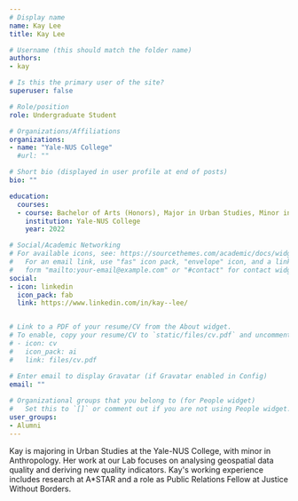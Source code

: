```yaml
---
# Display name
name: Kay Lee
title: Kay Lee

# Username (this should match the folder name)
authors:
- kay

# Is this the primary user of the site?
superuser: false

# Role/position
role: Undergraduate Student

# Organizations/Affiliations
organizations:
- name: "Yale-NUS College"
  #url: ""

# Short bio (displayed in user profile at end of posts)
bio: ""

education:
  courses:
  - course: Bachelor of Arts (Honors), Major in Urban Studies, Minor in Anthropology
    institution: Yale-NUS College
    year: 2022

# Social/Academic Networking
# For available icons, see: https://sourcethemes.com/academic/docs/widgets/#icons
#   For an email link, use "fas" icon pack, "envelope" icon, and a link in the
#   form "mailto:your-email@example.com" or "#contact" for contact widget.
social:
- icon: linkedin
  icon_pack: fab
  link: https://www.linkedin.com/in/kay--lee/


# Link to a PDF of your resume/CV from the About widget.
# To enable, copy your resume/CV to `static/files/cv.pdf` and uncomment the lines below.  
# - icon: cv
#   icon_pack: ai
#   link: files/cv.pdf

# Enter email to display Gravatar (if Gravatar enabled in Config)
email: ""
  
# Organizational groups that you belong to (for People widget)
#   Set this to `[]` or comment out if you are not using People widget.  
user_groups:
- Alumni
---
```


Kay is majoring in Urban Studies at the Yale-NUS College, with minor in Anthropology.
Her work at our Lab focuses on analysing geospatial data quality and deriving new quality indicators.
Kay's working experience includes research at A*STAR and a role as Public Relations Fellow at Justice Without Borders.
